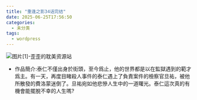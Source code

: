 ```yaml
---
title: "重逢之影34话完结"
date: 2025-06-25T17:56:50
categories:
  - 未分类
tags:
  - wordpress
---
```


![图片[1]-歪歪的耽美资源站](/images/%e9%87%8d%e9%80%a2%e4%b9%8b%e5%bd%b134%e8%af%9d%e5%ae%8c%e7%bb%93-0.jpg)

*   作品簡介:泰仁不僅出身於街頭，至今爲止，他的世界都是以在監獄遇到的範才爲主。有一天，再度目睹殺人事件的泰仁遇上了負責案件的檢察官旦祐，被他所散發的費洛蒙迷倒了。旦祐宛如他悲慘人生中的一道曙光。泰仁這次真的有機會能擺脫不幸的人生嗎?
